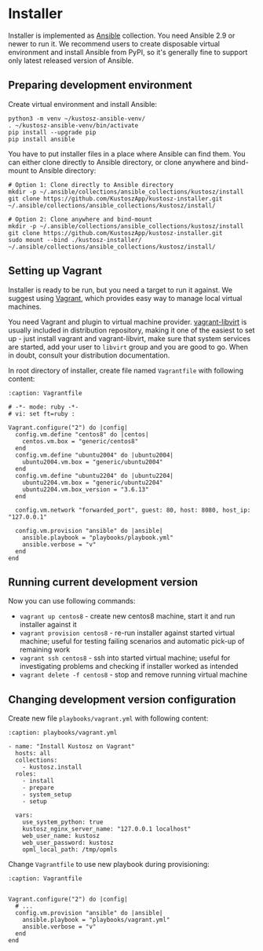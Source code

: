 # Installer

Installer is implemented as [Ansible](https://www.ansible.com/) collection. You need Ansible 2.9 or newer to run it. We recommend users to create disposable virtual environment and install Ansible from PyPI, so it's generally fine to support only latest released version of Ansible.

## Preparing development environment

Create virtual environment and install Ansible:

    python3 -m venv ~/kustosz-ansible-venv/
    . ~/kustosz-ansible-venv/bin/activate
    pip install --upgrade pip
    pip install ansible

You have to put installer files in a place where Ansible can find them. You can either clone directly to Ansible directory, or clone anywhere and bind-mount to Ansible directory:

```
# Option 1: Clone directly to Ansible directory
mkdir -p ~/.ansible/collections/ansible_collections/kustosz/install
git clone https://github.com/KustoszApp/kustosz-installer.git ~/.ansible/collections/ansible_collections/kustosz/install/

# Option 2: Clone anywhere and bind-mount
mkdir -p ~/.ansible/collections/ansible_collections/kustosz/install
git clone https://github.com/KustoszApp/kustosz-installer.git
sudo mount --bind ./kustosz-installer/ ~/.ansible/collections/ansible_collections/kustosz/install/
```

## Setting up Vagrant

Installer is ready to be run, but you need a target to run it against. We suggest using [Vagrant](https://www.vagrantup.com/), which provides easy way to manage local virtual machines.

You need Vagrant and plugin to virtual machine provider. [vagrant-libvirt](https://github.com/vagrant-libvirt/vagrant-libvirt) is usually included in distribution repository, making it one of the easiest to set up - just install vagrant and vagrant-libvirt, make sure that system services are started, add your user to `libvirt` group and you are good to go. When in doubt, consult your distribution documentation.

In root directory of installer, create file named `Vagrantfile` with following content:

```{code-block} ruby
:caption: Vagrantfile

# -*- mode: ruby -*-
# vi: set ft=ruby :

Vagrant.configure("2") do |config|
  config.vm.define "centos8" do |centos|
    centos.vm.box = "generic/centos8"
  end
  config.vm.define "ubuntu2004" do |ubuntu2004|
    ubuntu2004.vm.box = "generic/ubuntu2004"
  end
  config.vm.define "ubuntu2204" do |ubuntu2204|
    ubuntu2204.vm.box = "generic/ubuntu2204"
    ubuntu2204.vm.box_version = "3.6.13"
  end

  config.vm.network "forwarded_port", guest: 80, host: 8080, host_ip: "127.0.0.1"

  config.vm.provision "ansible" do |ansible|
    ansible.playbook = "playbooks/playbook.yml"
    ansible.verbose = "v"
  end
end
```

## Running current development version

Now you can use following commands:

* `vagrant up centos8` - create new centos8 machine, start it and run installer against it
* `vagrant provision centos8` - re-run installer against started virtual machine; useful for testing failing scenarios and automatic pick-up of remaining work
* `vagrant ssh centos8` - ssh into started virtual machine; useful for investigating problems and checking if installer worked as intended
* `vagrant delete -f centos8` - stop and remove running virtual machine

## Changing development version configuration

Create new file `playbooks/vagrant.yml` with following content:

```{code-block} yaml
:caption: playbooks/vagrant.yml

- name: "Install Kustosz on Vagrant"
  hosts: all
  collections:
    - kustosz.install
  roles:
    - install
    - prepare
    - system_setup
    - setup

  vars:
    use_system_python: true
    kustosz_nginx_server_name: "127.0.0.1 localhost"
    web_user_name: kustosz
    web_user_password: kustosz
    opml_local_path: /tmp/opmls
```

Change `Vagrantfile` to use new playbook during provisioning:

```{code-block} ruby
:caption: Vagrantfile


Vagrant.configure("2") do |config|
  # ...
  config.vm.provision "ansible" do |ansible|
    ansible.playbook = "playbooks/vagrant.yml"
    ansible.verbose = "v"
  end
end
```
